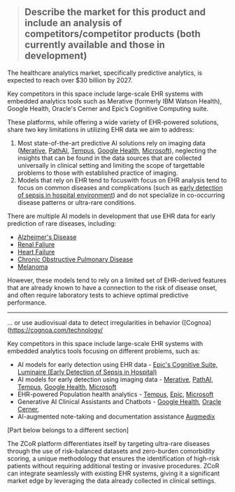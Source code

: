 > ## Describe the market for this product and include an analysis of competitors/competitor products (both currently available and those in development)

The healthcare analytics market, specifically predictive analytics, is expected to reach over $30 billion by 2027. 

Key competitors in this space include large-scale EHR systems with embedded analytics tools such as Merative (formerly IBM Watson Health), Google Health, Oracle's Cerner and Epic’s Cognitive Computing suite. 

These platforms, while offering a wide variety of EHR-powered solutions, share two key limitations in utilizing EHR data we aim to address:

1. Most state-of-the-art predictive AI solutions rely on imaging data ([Merative](https://www.merative.com/content/dam/merative/documents/ebook/achieving-the-benefits-of-ai.pdf), [PathAI](https://www.pathai.com/), [Tempus](https://www.tempus.com/radiology/), [Google Health](https://health.google/health-research/imaging-and-diagnostics/), [Microsoft](https://www.microsoft.com/en-us/research/project/ai-for-health/)), neglecting the insights that can be found in the data sources that are collected universally in clinical setting and limiting the scope of targettable problems to those with established practice of imaging. 
2. Models that rely on EHR tend to focuswith focus on EHR analysis tend to focus on common diseases and complications (such as [early detection of sepsis in hospital environment](https://www.mayoclinicplatform.org/2024/05/02/using-ai-to-predict-the-onset-of-sepsis)) and do not specialize in co-occurring disease patterns or ultra-rare conditions.

There are multiple AI models in development that use EHR data for early prediction of rare diseases, including:

* [Alzheimer's Disease](https://www.nature.com/articles/s43587-024-00573-8#MOESM3)
* [Renal Faliure](https://www.sciencedirect.com/science/article/pii/S2214579621000514#fg0050) 
* [Heart Failure](https://journals.plos.org/plosone/article?id=10.1371/journal.pone.0260885) 
* [Chronic Obstructive Pulmonary Disease](https://peerj.com/articles/16950/) 
* [Melanoma](https://www.medrxiv.org/content/10.1101/2024.07.26.24311080v1)


However, these models tend to rely on a limited set of EHR-derived features that are already known to have a connection to the risk of disease onset, and often require laboratory tests to achieve optimal predictive performance.

***


...   or use audiovisual data to detect irregularities in behavior ([Cognoa](https://cognoa.com/technology/

Key competitors in this space include large-scale EHR systems with embedded analytics tools focusing on different problems, such as:

* AI models for early detection using EHR data - [Epic's Cognitive Suite, Luminaire (Early Detection of Sepsis in Hospital)](https://www.mayoclinicplatform.org/2024/05/02/using-ai-to-predict-the-onset-of-sepsis/)
* AI models for early detection using imaging data - [Merative](https://www.merative.com/content/dam/merative/documents/ebook/achieving-the-benefits-of-ai.pdf), [PathAI](https://www.pathai.com/), [Tempus](https://www.tempus.com/radiology/), [Google Health](https://health.google/health-research/imaging-and-diagnostics/), [Microsoft](https://www.microsoft.com/en-us/research/project/ai-for-health/)
* EHR-powered Population health analytics - [Tempus](https://www.tempus.com/life-sciences/lens/), [Epic](https://www.epic.com/software/ai/), [Microsoft](https://www.microsoft.com/en-us/research/project/ai-for-health/)
* Generative AI Clinical Assistants and Chatbots - [Google Health](https://sites.research.google/med-palm/), [Oracle Cerner](https://www.oracle.com/news/announcement/ai-powered-oracle-clinical-digital-assistant-transforms-interactions-between-practitioners-and-patients-2024-06-24/), 
* AI-augmented note-taking and documentation assistance [Augmedix](https://www.augmedix.com/)



[Part below belongs to a different section]

The ZCoR platform differentiates itself by targeting ultra-rare diseases through the use of risk-balanced datasets and zero-burden comorbidity scoring, a unique methodology that ensures the identification of high-risk patients without requiring additional testing or invasive procedures. ZCoR can integrate seamlessly with existing EHR systems, giving it a significant market edge by leveraging the data already collected in clinical settings.
